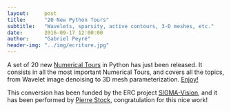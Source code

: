 ```yaml
---
layout:     post
title:      "20 New Python Tours"
subtitle:   "Wavelets, sparsity, active contours, 3-D meshes, etc."
date:       2016-09-17 12:00:00
author:     "Gabriel Peyré"
header-img: "../img/ecriture.jpg"
---
```


A set of 20 new [Numerical Tours](www.numerical-tours.com/python/) in Python has just been released. It consists in all the most important Numerical Tours, and covers all the topics, from Wavelet image denoising to 3D mesh parameterization. [Enjoy!](www.numerical-tours.com/python/)

This conversion has been funded by the ERC project [SIGMA-Vision](gpeyre.github.io/sigma-vision/), and it has been performed by [Pierre Stock](https://github.com/pierrestock), congratulation for this nice work!

